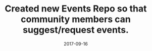 ---
layout: news
title: Created new Events Repo so that community members can suggest/request events.
date: 2017-09-16
---